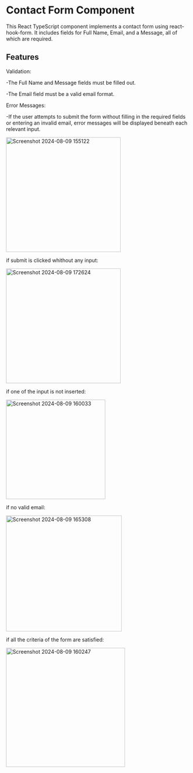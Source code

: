 
<h1>Contact Form Component</h1>

This React TypeScript component implements a contact form using react-hook-form. It includes fields for Full Name, Email, and a Message, all of which are required.

<h2>Features</h2>

Validation:

  -The Full Name and Message fields must be filled out.
  
  -The Email field must be a valid email format.

Error Messages: 

  -If the user attempts to submit the form without filling in the required fields or entering an invalid email, error     messages will be displayed beneath each relevant input.


<img width="314" alt="Screenshot 2024-08-09 155122" src="https://github.com/user-attachments/assets/c98cebc7-948a-48a5-a9f2-8c11cff5aed3">

if submit is clicked whithout any input:

<img width="314" alt="Screenshot 2024-08-09 172624" src="https://github.com/user-attachments/assets/25f8700f-d7dd-4ffc-b0da-f5ad4b8c7fed">

if one of the input is not inserted:

<img width="272" alt="Screenshot 2024-08-09 160033" src="https://github.com/user-attachments/assets/9bc39ebc-e005-4ba0-b4f4-e9d738988ae6">

if no valid email:

<img width="317" alt="Screenshot 2024-08-09 165308" src="https://github.com/user-attachments/assets/6795e7ca-d0ed-4fe1-b355-e02ecedff4ed">

if all the criteria of the form are satisfied:



<img width="326" alt="Screenshot 2024-08-09 160247" src="https://github.com/user-attachments/assets/760b1981-216d-41c9-aed9-60a3166bee77">
